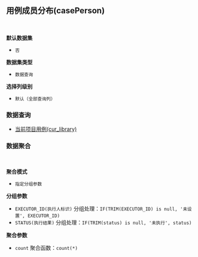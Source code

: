 ## 用例成员分布(casePerson) <!-- {docsify-ignore-all} -->



<br>
<p class="panel-title"><b>默认数据集</b></p>

* `否`

<p class="panel-title"><b>数据集类型</b></p>

* `数据查询`

<p class="panel-title"><b>选择列级别</b></p>

* `默认（全部查询列）`




### 数据查询
  * [当前项目用例(cur_library)](module/TestMgmt/run/query/cur_library)

### 数据聚合

<br>
<p class="panel-title"><b>聚合模式</b></p>

* `指定分组参数`


<p class="panel-title"><b>分组参数</b></p>

* `EXECUTOR_ID(执行人标识)`  分组处理：`IF(TRIM(EXECUTOR_ID) is null, '未设置', EXECUTOR_ID)`
* `STATUS(执行结果)`  分组处理：`IF(TRIM(status) is null, '未执行', status)`

<p class="panel-title"><b>聚合参数</b></p>

* `count`  聚合函数：`count(*)`
